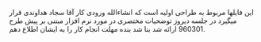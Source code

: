 این فایلها مربوط به طراحی اولیه است که انشاءالله ورودی کار آقا سجاد هداوندی قرار میگیرد
در جلسه دیروز توضحیات مختصری در مورد نرم افزار مبتنی بر پیش طرح 960301 ارائه شد
بنا شد بنده مهلت انجام کار را به ایشان اطلاع دهم.
